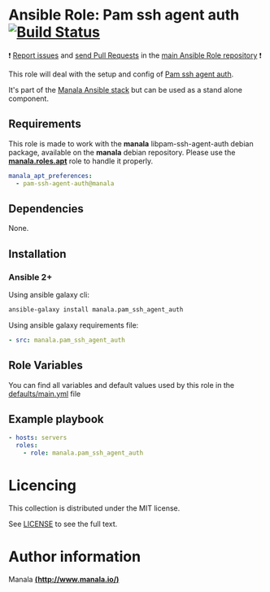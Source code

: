 # Ansible Role: Pam ssh agent auth [![Build Status](https://travis-ci.org/manala/ansible-role-pam_ssh_agent_auth.svg?branch=master)](https://travis-ci.org/manala/ansible-role-pam_ssh_agent_auth)

:exclamation: [Report issues](https://github.com/manala/ansible-roles/issues) and [send Pull Requests](https://github.com/manala/ansible-roles/pulls) in the [main Ansible Role repository](https://github.com/manala/ansible-roles) :exclamation:

This role will deal with the setup and config of [Pam ssh agent auth](http://pamsshagentauth.sourceforge.net/).

It's part of the [Manala Ansible stack](http://www.manala.io) but can be used as a stand alone component.

## Requirements

This role is made to work with the __manala__ libpam-ssh-agent-auth debian package, available on the __manala__ debian repository. Please use the [**manala.roles.apt**](../apt/) role to handle it properly.

```yaml
manala_apt_preferences:
  - pam-ssh-agent-auth@manala
```

## Dependencies

None.

## Installation

### Ansible 2+

Using ansible galaxy cli:

```bash
ansible-galaxy install manala.pam_ssh_agent_auth
```

Using ansible galaxy requirements file:

```yaml
- src: manala.pam_ssh_agent_auth
```

## Role Variables

You can find all variables and default values used by this role in the [defaults/main.yml](./defaults/main.yml) file

## Example playbook

```yaml
- hosts: servers
  roles:
    - role: manala.pam_ssh_agent_auth
```

# Licencing

This collection is distributed under the MIT license.

See [LICENSE](https://opensource.org/licenses/MIT) to see the full text.

# Author information

Manala [**(http://www.manala.io/)**](http://www.manala.io)
